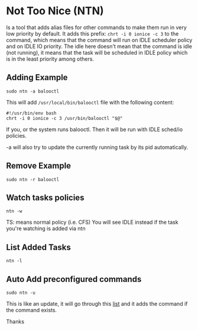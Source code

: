 # Not Too Nice (NTN)
Is a tool that adds alias files for other commands to make them run in very low priority by default.
It adds this prefix: `chrt -i 0 ionice -c 3` to the command, which means that the command will
run on IDLE scheduler policy and on IDLE IO priority. The idle here doesn't mean that the command
is idle (not running), it means that the task will be scheduled in IDLE policy which is in the least
priority among others.

## Adding Example
`sudo ntn -a balooctl`

This will add `/usr/local/bin/balooctl` file with the following content:
```
#!/usr/bin/env bash
chrt -i 0 ionice -c 3 /usr/bin/balooctl "$@"
```

If you, or the system runs balooctl. Then it will be run with IDLE sched/io policies.

-a will also try to update the currently running task by its pid automatically.

## Remove Example
`sudo ntn -r balooctl`

## Watch tasks policies
`ntn -w`

TS: means normal policy (i.e. CFS)
You will see IDLE instead if the task you're watching is added via ntn


## List Added Tasks
`ntn -l`

## Auto Add preconfigured commands
`sudo ntn -u`

This is like an update, it will go through this [list](https://github.com/hamadmarri/ntn/blob/04c212a7a8a953e2ad81c9805f829363a19d3c6c/ntn#L4) and it adds the
command if the command exists.

Thanks
